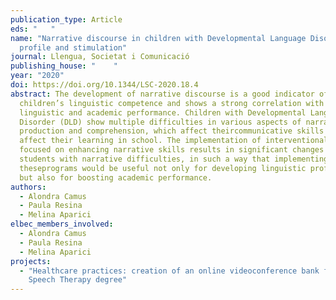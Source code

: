 ```yaml
---
publication_type: Article
eds: "   "
name: "Narrative discourse in children with Developmental Language Disorder:
  profile and stimulation"
journal: Llengua, Societat i Comunicació
publishing_house: "    "
year: "2020"
doi: https://doi.org/10.1344/LSC-2020.18.4
abstract: The development of narrative discourse is a good indicator of
  children’s linguistic competence and shows a strong correlation with
  linguistic and academic performance. Children with Developmental Language
  Disorder (DLD) show multiple difficulties in various aspects of narrative
  production and comprehension, which affect theircommunicative skills and may
  affect their learning in school. The implementation of interventional programs
  focused on enhancing narrative skills results in significant changes in
  students with narrative difficulties, in such a way that implementing
  theseprograms would be useful not only for developing linguistic proficiency
  but also for boosting academic performance.
authors:
  - Alondra Camus
  - Paula Resina
  - Melina Aparici
elbec_members_involved:
  - Alondra Camus
  - Paula Resina
  - Melina Aparici
projects:
  - "Healthcare practices: creation of an online videoconference bank for the
    Speech Therapy degree"
---
```

